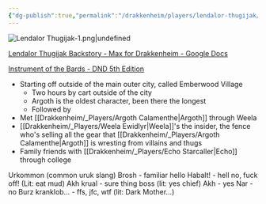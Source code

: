 ```yaml
---
{"dg-publish":true,"permalink":"/drakkenheim/players/lendalor-thugijak/"}
---
```



![Lendalor Thugijak-1.png|undefined](/img/user/Attachments/Lendalor%20Thugijak-1.png)


[Lendalor Thugijak Backstory - Max for Drakkenheim - Google Docs](https://docs.google.com/document/d/1CRENCXe_oWdvgqoE1We84slTeVto-IgB8c-FAHtZ97E/edit)

[Instrument of the Bards - DND 5th Edition](http://dnd5e.wikidot.com/wondrous-items:instrument-of-the-bards)

- Starting off outside of the main outer city, called Emberwood Village
	- Two hours by cart outside of the city
	- Argoth is the oldest character, been there the longest
	- Followed by 
- Met [[Drakkenheim/_Players/Argoth Calamenthe\|Argoth]] through Weela
- [[Drakkenheim/_Players/Weela Ewidlyr\|Weela]]'s the insider, the fence who's selling all the gear that [[Drakkenheim/_Players/Argoth Calamenthe\|Argoth]] is wresting from villains and thugs
- Family friends with [[Drakkenheim/_Players/Echo Starcaller\|Echo]] through college


Urkommon (common uruk slang)
Brosh - familiar hello
Habalt! - hell no, fuck off! (Lit: eat mud)
Akh krual - sure thing boss (lit: yes chief)
Akh - yes
Nar - no
Burz kranklob… - ffs, jfc, wtf (lit: Dark Mother…)
